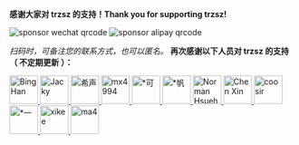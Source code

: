**感谢大家对 trzsz 的支持！Thank you for supporting trzsz!**

![sponsor wechat qrcode](https://trzsz.github.io/images/sponsor_wechat.jpg)
![sponsor alipay qrcode](https://trzsz.github.io/images/sponsor_alipay.jpg)

_扫码时，可备注您的联系方式，也可以匿名。_ **再次感谢以下人员对 trzsz 的支持（ 不定期更新 ）：**

<a href="https://github.com/BrightXiaoHan">
  <img src="https://github.com/BrightXiaoHan.png" alt="Bing Han" title="Bing Han" width="50" height="50">
</a>
<a href="https://github.com/zzlyzq">
  <img src="https://github.com/zzlyzq.png" alt="Jacky" title="Jacky" width="50" height="50">
</a>
<a href="https://github.com/pmzgit">
  <img src="https://github.com/pmzgit.png" alt="希声" title="希声" width="50" height="50">
</a>
<a href="https://github.com/mx4994">
  <img src="https://github.com/mx4994.png" alt="mx4994" title="mx4994" width="50" height="50">
</a>
<a href="#">
  <img src="https://trzsz.github.io/images/github.jpg" alt="*可" title="*可" width="50" height="50">
</a>
<a href="#">
  <img src="https://trzsz.github.io/images/github.jpg" alt="*帆" title="*帆" width="50" height="50">
</a>
<a href="#">
  <img src="https://trzsz.github.io/images/github.jpg" alt="Norman Hsueh" title="Norman Hsueh" width="50" height="50">
</a>
<a href="https://github.com/irexyc">
  <img src="https://github.com/irexyc.png" alt="Chen Xin" title="Chen Xin" width="50" height="50">
</a>
<a href="https://github.com/coosir">
  <img src="https://github.com/coosir.png" alt="coosir" title="coosir" width="50" height="50">
</a>
<a href="#">
  <img src="https://trzsz.github.io/images/github.jpg" alt="*一" title="*一" width="50" height="50">
</a>
<a href="https://github.com/xikee">
  <img src="https://github.com/xikee.png" alt="xikee" title="xikee" width="50" height="50">
</a>
<a href="https://github.com/Maysec">
  <img src="https://github.com/Maysec.png" alt="ma4" title="ma4" width="50" height="50">
</a>
